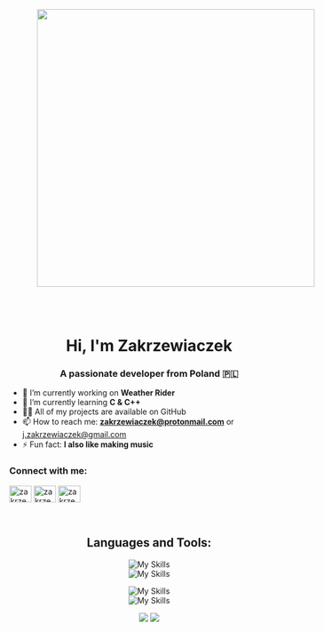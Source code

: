 <p align="center">
  <img src="https://github.com/user-attachments/assets/1445e9b4-2cba-48b9-a33b-63ab63e4a7cc" style="width: 500px; padding: 50px;" />
</p>

<h1 align="center">Hi, I'm Zakrzewiaczek</h1>
<h3 align="center">A passionate developer from Poland 🇵🇱</h3>

- 🔭 I’m currently working on **Weather Rider**
- 🌱 I’m currently learning **C & C++**
- 👨‍💻 All of my projects are available on GitHub
- 📫 How to reach me: **zakrzewiaczek@protonmail.com** or j.zakrzewiaczek@gmail.com
- ⚡ Fun fact: **I also like making music**

<h3 align="left">Connect with me:</h3>
<p align="left">
<a href="https://fb.com/zakrzewiaczek" target="blank">
<img align="center" src="https://raw.githubusercontent.com/rahuldkjain/github-profile-readme-generator/master/src/images/icons/Social/facebook.svg" alt="zakrzewiaczek" height="30" width="40" /></a>
<a href="https://instagram.com/zakrzewiaczek" target="blank"><img align="center" src="https://raw.githubusercontent.com/rahuldkjain/github-profile-readme-generator/master/src/images/icons/Social/instagram.svg" alt="zakrzewiaczek" height="30" width="40" /></a>
<a href="https://www.youtube.com/channel/UC-g5jExmXlRuHfWrmQfpUsQ" target="blank"><img align="center" src="https://raw.githubusercontent.com/rahuldkjain/github-profile-readme-generator/master/src/images/icons/Social/youtube.svg" alt="zakrzewiaczek" height="30" width="40" /></a>
</p>

<br>
<h2 align="center">Languages and Tools:</h2>
<p align="center">
  <img src="https://skillicons.dev/icons?theme=dark&i=arduino,raspberrypi,c,cpp,cs,dotnet,bash,powershell,regex" alt="My Skills">
  <br>
  <img src="https://skillicons.dev/icons?theme=dark&i=git,github,linux,md,stackoverflow,selenium,unity,visualstudio,vscode" alt="My Skills">
</p>
<p align="center">
  <img src="https://skillicons.dev/icons?theme=dark&i=ableton,discord,bots" alt="My Skills">
  <br>
  <img src="https://skillicons.dev/icons?theme=dark&i=gcp,gmail,instagram" alt="My Skills">
</p>


<p align="center">
  <img src="https://github-readme-streak-stats.herokuapp.com/?user=Zakrzewiaczek&theme=midnight-purple&hide_border=true" />
  <img src="https://github-readme-stats.vercel.app/api/top-langs/?username=Zakrzewiaczek&theme=midnight-purple&show_icons=true&hide_border=true&layout=compact" />
  <!-- <img src="https://github-readme-stats.vercel.app/api?username=Zakrzewiaczek&theme=midnight-purple&show_icons=true&hide_border=true&layout=compact" /> -->
</p>





<!-- [![My Skills](https://skillicons.dev/icons?i=java,kotlin,nodejs,figma&theme=dark)]() -->
